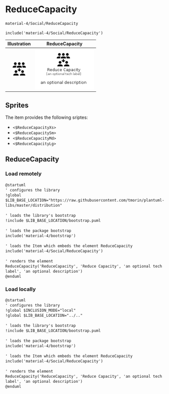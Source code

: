 # ReduceCapacity


```text
material-4/Social/ReduceCapacity
```

```text
include('material-4/Social/ReduceCapacity')
```



| Illustration | ReduceCapacity |
| :---: | :---: |
| ![illustration for Illustration](../../material-4/Social/ReduceCapacity.png) | ![illustration for ReduceCapacity](../../material-4/Social/ReduceCapacity.Local.png) |



## Sprites
The item provides the following sriptes:

- `<$ReduceCapacityXs>`
- `<$ReduceCapacitySm>`
- `<$ReduceCapacityMd>`
- `<$ReduceCapacityLg>`





## ReduceCapacity

### Load remotely
```plantuml
@startuml
' configures the library
!global $LIB_BASE_LOCATION="https://raw.githubusercontent.com/tmorin/plantuml-libs/master/distribution"

' loads the library's bootstrap
!include $LIB_BASE_LOCATION/bootstrap.puml

' loads the package bootstrap
include('material-4/bootstrap')

' loads the Item which embeds the element ReduceCapacity
include('material-4/Social/ReduceCapacity')

' renders the element
ReduceCapacity('ReduceCapacity', 'Reduce Capacity', 'an optional tech label', 'an optional description')
@enduml
```

### Load locally
```plantuml
@startuml
' configures the library
!global $INCLUSION_MODE="local"
!global $LIB_BASE_LOCATION="../.."

' loads the library's bootstrap
!include $LIB_BASE_LOCATION/bootstrap.puml

' loads the package bootstrap
include('material-4/bootstrap')

' loads the Item which embeds the element ReduceCapacity
include('material-4/Social/ReduceCapacity')

' renders the element
ReduceCapacity('ReduceCapacity', 'Reduce Capacity', 'an optional tech label', 'an optional description')
@enduml
```

